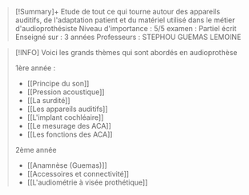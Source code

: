 >[!Summary]+
>Etude de tout ce qui tourne autour des appareils auditifs, de l'adaptation patient et du matériel utilisé dans le métier d'audioprothésiste
>Niveau d'importance : 5/5
>examen : Partiel écrit
>Enseigné sur : 3 années
>Professeurs : STEPHOU GUEMAS LEMOINE

>[!INFO]
>Voici les grands thèmes qui sont abordés en audioprothèse
>
>1ère année : 
>
>- [[Principe du son]]
>- [[Pression acoustique]]
>- [[La surdité]]
>- [[Les appareils auditifs]]
>- [[L'implant cochléaire]]
>- [[Le mesurage des ACA]]
>- [[Les fonctions des ACA]]
> 
> 2ème année 
> 
> - [[Anamnèse (Guemas)]]
>- [[Accessoires et connectivité]]
>- [[L'audiométrie à visée prothétique]]
